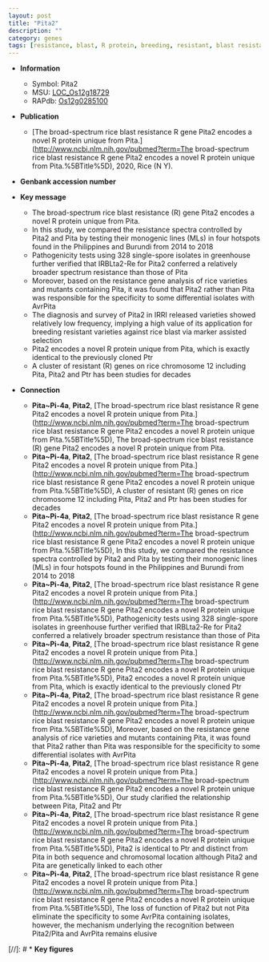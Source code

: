 ```yaml
---
layout: post
title: "Pita2"
description: ""
category: genes
tags: [resistance, blast, R protein, breeding, resistant, blast resistance]
---
```


* **Information**  
    + Symbol: Pita2  
    + MSU: [LOC_Os12g18729](http://rice.uga.edu/cgi-bin/ORF_infopage.cgi?orf=LOC_Os12g18729)  
    + RAPdb: [Os12g0285100](https://rapdb.dna.affrc.go.jp/locus/?name=Os12g0285100)  

* **Publication**  
    + [The broad-spectrum rice blast resistance R gene Pita2 encodes a novel R protein unique from Pita.](http://www.ncbi.nlm.nih.gov/pubmed?term=The broad-spectrum rice blast resistance R gene Pita2 encodes a novel R protein unique from Pita.%5BTitle%5D), 2020, Rice (N Y).

* **Genbank accession number**  

* **Key message**  
    + The broad-spectrum rice blast resistance (R) gene Pita2 encodes a novel R protein unique from Pita.
    + In this study, we compared the resistance spectra controlled by Pita2 and Pita by testing their monogenic lines (MLs) in four hotspots found in the Philippines and Burundi from 2014 to 2018
    + Pathogenicity tests using 328 single-spore isolates in greenhouse further verified that IRBLta2-Re for Pita2 conferred a relatively broader spectrum resistance than those of Pita
    + Moreover, based on the resistance gene analysis of rice varieties and mutants containing Pita, it was found that Pita2 rather than Pita was responsible for the specificity to some differential isolates with AvrPita
    + The diagnosis and survey of Pita2 in IRRI released varieties showed relatively low frequency, implying a high value of its application for breeding resistant varieties against rice blast via marker assisted selection
    + Pita2 encodes a novel R protein unique from Pita, which is exactly identical to the previously cloned Ptr
    + A cluster of resistant (R) genes on rice chromosome 12 including Pita, Pita2 and Ptr has been studies for decades

* **Connection**  
    + __Pita~Pi-4a__, __Pita2__, [The broad-spectrum rice blast resistance R gene Pita2 encodes a novel R protein unique from Pita.](http://www.ncbi.nlm.nih.gov/pubmed?term=The broad-spectrum rice blast resistance R gene Pita2 encodes a novel R protein unique from Pita.%5BTitle%5D), The broad-spectrum rice blast resistance (R) gene Pita2 encodes a novel R protein unique from Pita.
    + __Pita~Pi-4a__, __Pita2__, [The broad-spectrum rice blast resistance R gene Pita2 encodes a novel R protein unique from Pita.](http://www.ncbi.nlm.nih.gov/pubmed?term=The broad-spectrum rice blast resistance R gene Pita2 encodes a novel R protein unique from Pita.%5BTitle%5D),  A cluster of resistant (R) genes on rice chromosome 12 including Pita, Pita2 and Ptr has been studies for decades
    + __Pita~Pi-4a__, __Pita2__, [The broad-spectrum rice blast resistance R gene Pita2 encodes a novel R protein unique from Pita.](http://www.ncbi.nlm.nih.gov/pubmed?term=The broad-spectrum rice blast resistance R gene Pita2 encodes a novel R protein unique from Pita.%5BTitle%5D), In this study, we compared the resistance spectra controlled by Pita2 and Pita by testing their monogenic lines (MLs) in four hotspots found in the Philippines and Burundi from 2014 to 2018
    + __Pita~Pi-4a__, __Pita2__, [The broad-spectrum rice blast resistance R gene Pita2 encodes a novel R protein unique from Pita.](http://www.ncbi.nlm.nih.gov/pubmed?term=The broad-spectrum rice blast resistance R gene Pita2 encodes a novel R protein unique from Pita.%5BTitle%5D),  Pathogenicity tests using 328 single-spore isolates in greenhouse further verified that IRBLta2-Re for Pita2 conferred a relatively broader spectrum resistance than those of Pita
    + __Pita~Pi-4a__, __Pita2__, [The broad-spectrum rice blast resistance R gene Pita2 encodes a novel R protein unique from Pita.](http://www.ncbi.nlm.nih.gov/pubmed?term=The broad-spectrum rice blast resistance R gene Pita2 encodes a novel R protein unique from Pita.%5BTitle%5D),  Pita2 encodes a novel R protein unique from Pita, which is exactly identical to the previously cloned Ptr
    + __Pita~Pi-4a__, __Pita2__, [The broad-spectrum rice blast resistance R gene Pita2 encodes a novel R protein unique from Pita.](http://www.ncbi.nlm.nih.gov/pubmed?term=The broad-spectrum rice blast resistance R gene Pita2 encodes a novel R protein unique from Pita.%5BTitle%5D),  Moreover, based on the resistance gene analysis of rice varieties and mutants containing Pita, it was found that Pita2 rather than Pita was responsible for the specificity to some differential isolates with AvrPita
    + __Pita~Pi-4a__, __Pita2__, [The broad-spectrum rice blast resistance R gene Pita2 encodes a novel R protein unique from Pita.](http://www.ncbi.nlm.nih.gov/pubmed?term=The broad-spectrum rice blast resistance R gene Pita2 encodes a novel R protein unique from Pita.%5BTitle%5D), Our study clarified the relationship between Pita, Pita2 and Ptr
    + __Pita~Pi-4a__, __Pita2__, [The broad-spectrum rice blast resistance R gene Pita2 encodes a novel R protein unique from Pita.](http://www.ncbi.nlm.nih.gov/pubmed?term=The broad-spectrum rice blast resistance R gene Pita2 encodes a novel R protein unique from Pita.%5BTitle%5D),  Pita2 is identical to Ptr and distinct from Pita in both sequence and chromosomal location although Pita2 and Pita are genetically linked to each other
    + __Pita~Pi-4a__, __Pita2__, [The broad-spectrum rice blast resistance R gene Pita2 encodes a novel R protein unique from Pita.](http://www.ncbi.nlm.nih.gov/pubmed?term=The broad-spectrum rice blast resistance R gene Pita2 encodes a novel R protein unique from Pita.%5BTitle%5D),  The loss of function of Pita2 but not Pita eliminate the specificity to some AvrPita containing isolates, however, the mechanism underlying the recognition between Pita2/Pita and AvrPita remains elusive

[//]: # * **Key figures**  


